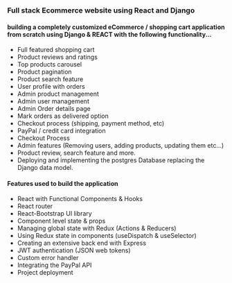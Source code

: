 ### Full stack Ecommerce website using React and Django


#### building a completely customized eCommerce / shopping cart application from scratch using Django & REACT with the following functionality...
- Full featured shopping cart
- Product reviews and ratings
- Top products carousel
- Product pagination
- Product search feature
- User profile with orders
- Admin product management
- Admin user management
- Admin Order details page
- Mark orders as delivered option
- Checkout process (shipping, payment method, etc)
- PayPal / credit card integration
- Checkout Process
- Admin features (Removing users, adding products, updating them etc...)
- Product review, search feature and more.
- Deploying and implementing the postgres Database replacing the Django data model.


#### Features used to build the application

- React with Functional Components & Hooks
- React router
- React-Bootstrap UI library
- Component level state & props
- Managing global state with Redux (Actions & Reducers)
- Using Redux state in components (useDispatch & useSelector)
- Creating an extensive back end with Express
- JWT authentication (JSON web tokens)
- Custom error handler
- Integrating the PayPal API
- Project deployment


